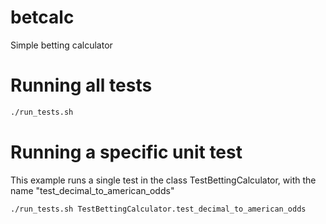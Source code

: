 # betcalc
Simple betting calculator

# Running all tests

```sh
./run_tests.sh
```

# Running a specific unit test

This example runs a single test in the class TestBettingCalculator, with the name "test_decimal_to_american_odds"

```sh
./run_tests.sh TestBettingCalculator.test_decimal_to_american_odds
```
